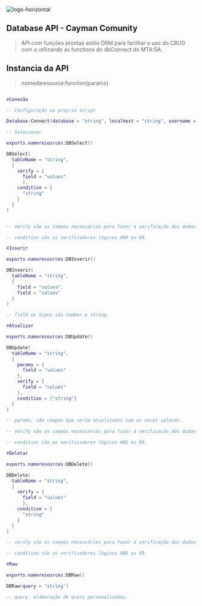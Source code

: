 ![logo-horizontal](https://user-images.githubusercontent.com/33224319/132082662-1ee95904-40bd-4a98-91a0-3765ae646a8f.png)

## Database API - Cayman Comunity
> API com funções prontas estilo ORM para facilitar o uso do CRUD com o utilizando as functions do dbConnect do MTA:SA.

## Instancia da API
> nomedaresource:function(params)

```lua

#Conexão

-- Configuração no próprio script

Database:Connect(database = "string", localhost = "string", username = "string", password = "string")

-- Selecionar

exports.nameresources:DBSelect()

DBSelect(
  tableName = "string",
  {
    verify = {
      field = "values"
      },
    condition = {
      "string"
    }
  }
)


-- verify são os campos necessários para fazer a verificação dos dados na tabela.

-- condition são os verificadores lógicos AND ou OR.

#Inserir

exports.nameresources:DBInserir()

DBInserir(
  tableName = "string",
  {
    field = "values",
    field = "values"
  }
)

-- field os tipos são number e string. 

#Atualizar

exports.nameresources:DBUpdate()

DBUpdate(
  tableName = "string",
  {
    params = {
      field = "values"
    },
    verify = {
      field = "values"
    },
    condition = {"string"}
  }
)

-- params, são campos que serão atualizados com os novos valores.

-- verify são os campos necessários para fazer a verificação dos dados na tabela.

-- condition são os verificadores lógicos AND ou OR.

#Deletar

exports.nameresources:DBDelete()

DBDelete(
  tableName = "string",
  {
    verify = {
      field = "values"
      },
    condition = {
      "string"
    }
  }
)

-- verify são os campos necessários para fazer a verificação dos dados na tabela.

-- condition são os verificadores lógicos AND ou OR.

#Raw

exports.nameresources:DBRaw()

DBRaw(query = "string")

-- query, elaboração de query personalizadas.

````
